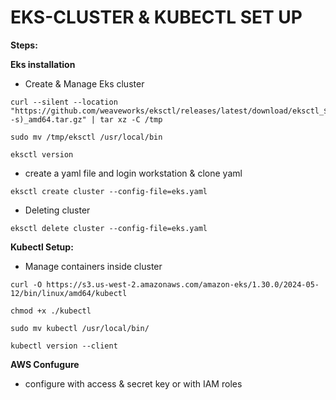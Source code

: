 # EKS-CLUSTER & KUBECTL SET UP


**Steps:**

**Eks installation**
* Create & Manage Eks cluster

```
curl --silent --location "https://github.com/weaveworks/eksctl/releases/latest/download/eksctl_$(uname -s)_amd64.tar.gz" | tar xz -C /tmp
```

```
sudo mv /tmp/eksctl /usr/local/bin
```

```
eksctl version
```
* create a yaml file and login workstation & clone yaml
```
eksctl create cluster --config-file=eks.yaml
```
* Deleting cluster
```
eksctl delete cluster --config-file=eks.yaml
```

**Kubectl Setup:**
* Manage containers inside cluster

```
curl -O https://s3.us-west-2.amazonaws.com/amazon-eks/1.30.0/2024-05-12/bin/linux/amd64/kubectl
```

```
chmod +x ./kubectl
```

```
sudo mv kubectl /usr/local/bin/
```

```
kubectl version --client
```

**AWS Confugure**
* configure with access & secret key or with IAM roles
